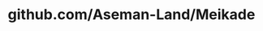 ---
layout: post
title: github.com/Aseman-Land/Meikade
categories: link
tags: [انگلیسی, گیت‌هاب, برنامه‌نویسی]
---